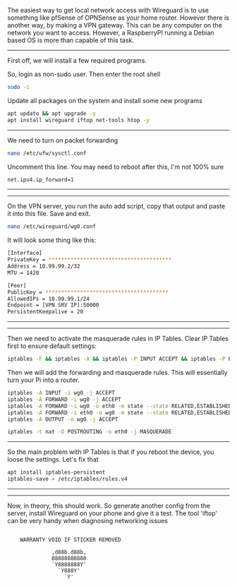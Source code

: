 The easiest way to get local network access with Wireguard is to use something like pfSense of OPNSense as your home router. However there is another way, by making a VPN gateway. 
This can be any computer on the network you want to access. However, a RaspberryPI running a Debian based OS is more than capable of this task.
***
First off, we will install a few required programs.

So, login as non-sudo user. Then enter the root shell
```bash
sudo -i
```

Update all packages on the system and install some new programs
```bash
apt update && apt upgrade -y
apt install wireguard iftop net-tools htop -y
```


***
We need to turn on packet forwarding

```bash
nano /etc/ufw/sysctl.conf
```

Uncomment this line. You may need to reboot after this, I'm not 100% sure
```bash
net.ipv4.ip_forward=1
```

***
***
On the VPN server, you run the auto add script, copy that output and paste it into this file. Save and exit.
```bash
nano /etc/wireguard/wg0.conf
```
It will look some thing like this:
```bash
[Interface]
PrivateKey = ***************************************
Address = 10.99.99.2/32
MTU = 1420

[Peer]
PublicKey = ***************************************
AllowedIPs = 10.99.99.1/24
Endpoint = [VPN SRV IP]:50000
PersistentKeepalive = 20
```
***
***
Then we need to activate the masquerade rules in IP Tables.
Clear IP Tables first to ensure default settings:
```bash
iptables -F && iptables -X && iptables -P INPUT ACCEPT && iptables -P FORWARD ACCEPT && iptables -P OUTPUT ACCEPT
```
Then we will add the forwarding and masquerade rules. This will essentially turn your Pi into a router.
```bash
iptables -A INPUT -i wg0 -j ACCEPT
iptables -A FORWARD -i wg0 -j ACCEPT
iptables -A FORWARD -i wg0 -o eth0 -m state --state RELATED,ESTABLISHED -j ACCEPT
iptables -A FORWARD -i eth0 -o wg0 -m state --state RELATED,ESTABLISHED -j ACCEPT
iptables -A OUTPUT -o wg0 -j ACCEPT

iptables -t nat -D POSTROUTING -o eth0 -j MASQUERADE

```
***
So the main problem with IP Tables is that if you reboot the device, you loose the settings. Let's fix that
```bash
apt install iptables-persistent
iptables-save > /etc/iptables/rules.v4
```
***
***
Now, in theory, this should work. So generate another config from the server, install Wireguard on your phone and give it a test. The tool 'iftop' can be very handy when diagnosing networking issues
```

    WARRANTY VOID IF STICKER REMOVED

              ,d88b.d88b,
              88888888888
              `Y8888888Y'
                `Y888Y'
                  `Y'

```
